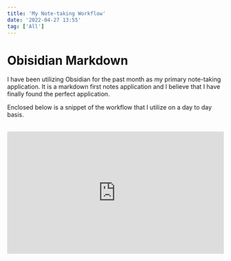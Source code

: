 ```yaml
---
title: 'My Note-taking Workflow'
date: '2022-04-27 13:55'
tag: ['All']
---
```


# Obisidian Markdown

I have been utilizing Obsidian for the past month as my primary note-taking application. It is a markdown first notes application and I believe that I have finally found the perfect application.

Enclosed below is a snippet of the workflow that I utilize on a day to day basis.
<br>
</br>
<div style="position:relative; overflow:hidden; padding-bottom:56.25%"><iframe src="https://cdn.jwplayer.com/players/Zx9bLQfa-TcKAhMMJ.html" width="100%" height="100%" frameborder="0" scrolling="auto" title="Screen Recording 2022-04-27 At 1.47.00 Pm" style="position:absolute;" allowfullscreen></iframe></div>